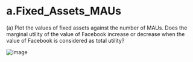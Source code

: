 # a.Fixed_Assets_MAUs
(a) Plot the values of fixed assets against the number of MAUs. Does the marginal utility of the value of Facebook increase or decrease when the value of Facebook is considered as total utility?

![image](https://user-images.githubusercontent.com/108493146/236968963-abe97b7e-1825-4669-8d5f-f863263c8e60.png)

